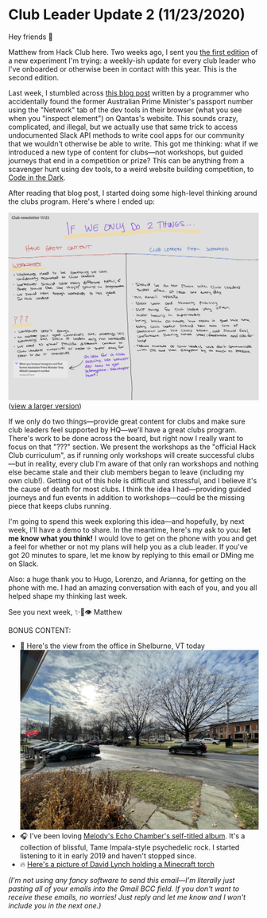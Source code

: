 # Club Leader Update 2 (11/23/2020)

Hey friends 🦕

Matthew from Hack Club here. Two weeks ago, I sent you [the first edition](https://github.com/hackclub/club-leader-updates/blob/main/updates/11-10-2020.md) of a new experiment I'm trying: a weekly-ish update for every club leader who I've onboarded or otherwise been in contact with this year. This is the second edition.

Last week, I stumbled across [this blog post](https://mango.pdf.zone/finding-former-australian-prime-minister-tony-abbotts-passport-number-on-instagram) written by a programmer who accidentally found the former Australian Prime Minister's passport number using the "Network" tab of the dev tools in their browser (what you see when you "inspect element") on Qantas's website. This sounds crazy, complicated, and illegal, but we actually use that same trick to access undocumented Slack API methods to write cool apps for our community that we wouldn't otherwise be able to write. This got me thinking: what if we introduced a new type of content for clubs—not workshops, but guided journeys that end in a competition or prize? This can be anything from a scavenger hunt using dev tools, to a weird website building competition, to [Code in the Dark](https://github.com/codeinthedark/codeinthedark.github.io).

After reading that blog post, I started doing some high-level thinking around the clubs program. Here's where I ended up:

![Diagram showing my thinking](../img/2-things.jpeg)
([view a larger version](https://cloud-6uettjc1g.vercel.app/0club_newsletter_1123.pdf))

If we only do two things—provide great content for clubs and make sure club leaders feel supported by HQ—we'll have a great clubs program. There's work to be done across the board, but right now I really want to focus on that "???" section. We present the workshops as the "official Hack Club curriculum", as if running only workshops will create successful clubs—but in reality, every club I'm aware of that only ran workshops and nothing else became stale and their club members began to leave (including my own club!). Getting out of this hole is difficult and stressful, and I believe it's the cause of death for most clubs. I think the idea I had—providing guided journeys and fun events in addition to workshops—could be the missing piece that keeps clubs running.

I'm going to spend this week exploring this idea—and hopefully, by next week, I'll have a demo to share. In the meantime, here's my ask to you: **let me know what you think!** I would love to get on the phone with you and get a feel for whether or not my plans will help you as a club leader. If you've got 20 minutes to spare, let me know by replying to this email or DMing me on Slack.

Also: a huge thank you to Hugo, Lorenzo, and Arianna, for getting on the phone with me. I had an amazing conversation with each of you, and you all helped shape my thinking last week.

See you next week,
✨🚀👁 Matthew

BONUS CONTENT:

- 🌳 Here's the view from the office in Shelburne, VT today
![View from the office](../img/office-11-23-2020.jpeg)
- 🎧 I've been loving [Melody's Echo Chamber's self-titled album](https://album.link/i/1194793478). It's a collection of blissful, Tame Impala-style psychedelic rock. I started listening to it in early 2019 and haven't stopped since.
- 🔥 [Here's a picture of David Lynch holding a Minecraft torch](https://cloud-nmgo71u5t.vercel.app/0img_0411.jpg)

*(I'm not using any fancy software to send this email—I'm literally just pasting all of your emails into the Gmail BCC field. If you don't want to receive these emails, no worries! Just reply and let me know and I won't include you in the next one.)*

